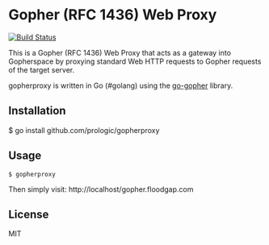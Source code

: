 # Gopher (RFC 1436) Web Proxy

[![Build Status](https://travis-ci.org/prologic/gopherproxy.svg)](https://travis-ci.org/prologic/gopherproxy)

This is a Gopher (RFC 1436) Web Proxy that acts as a gateway into Gopherspace
by proxying standard Web HTTP requests to Gopher requests of the target server.

gopherproxy is written in Go (#golang) using the
[go-gopher](https://github.com/prologic/go-gopher) library.

## Installation
  
  $ go install github.com/prologic/gopherproxy

## Usage

```#!bash
$ gopherproxy
```

Then simply visit: http://localhost/gopher.floodgap.com

## License

MIT
